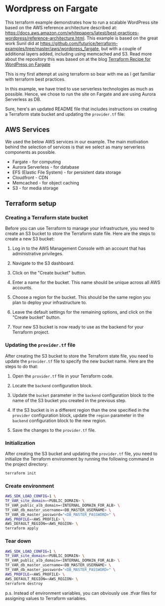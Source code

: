 # Wordpress on Fargate

This terraform example demonstrates how to run a scalable WordPress site based on the AWS reference architecture described at: https://docs.aws.amazon.com/whitepapers/latest/best-practices-wordpress/reference-architecture.html. This example is based on the great work Sunil did at https://github.com/futurice/terraform-examples/tree/master/aws/wordpress_fargate, but with a couple of additional layers added, including using memcached and S3. Read more about the repository this was based on at the blog [Terraform Recipe for WordPress on Fargate](https://futurice.com/blog/terraform-recipe-wordpress-fargate)

This is my first attempt at using terraform so bear with me as I get familiar with terraform best practices.

In this example, we have tried to use serverless technologies as much as possible. Hence, we chose to run the site on Fargate and are using Aurora Serverless as DB.

Sure, here's an updated README file that includes instructions on creating a Terraform state bucket and updating the `provider.tf` file:

## AWS Services

We used the below AWS services in our example. The main motivation behind the selection of services is that we select as many serverless components as possible.

- Fargate - for computing
- Aurora Serverless - for database
- EFS (Elastic File System) - for persistent data storage
- Cloudfront - CDN
- Memcached - for object caching
- S3 - for media storage

## Terraform setup

### Creating a Terraform state bucket

Before you can use Terraform to manage your infrastructure, you need to create an S3 bucket to store the Terraform state file. Here are the steps to create a new S3 bucket:

1. Log in to the AWS Management Console with an account that has administrative privileges.

2. Navigate to the S3 dashboard.

3. Click on the "Create bucket" button.

4. Enter a name for the bucket. This name should be unique across all AWS accounts.

5. Choose a region for the bucket. This should be the same region you plan to deploy your infrastructure to.

6. Leave the default settings for the remaining options, and click on the "Create bucket" button.

7. Your new S3 bucket is now ready to use as the backend for your Terraform project.

### Updating the `provider.tf` file

After creating the S3 bucket to store the Terraform state file, you need to update the `provider.tf` file to specify the new bucket name. Here are the steps to do that:

1. Open the `provider.tf` file in your Terraform code.

2. Locate the `backend` configuration block.

3. Update the `bucket` parameter in the `backend` configuration block to the name of the S3 bucket you created in the previous step.

4. If the S3 bucket is in a different region than the one specified in the `provider` configuration block, update the `region` parameter in the `backend` configuration block to the new region.

5. Save the changes to the `provider.tf` file.

### Initialization

After creating the S3 bucket and updating the `provider.tf` file, you need to initialize the Terraform environment by running the following command in the project directory:

```sh
terraform init
```

### Create environment

```sh
AWS_SDK_LOAD_CONFIG=1 \
TF_VAR_site_domain=<PUBLIC_DOMAIN> \
TF_VAR_public_alb_domain=<INTERNAL_DOMAIN_FOR_ALB> \
TF_VAR_db_master_username=<DB_MASTER_USERNAME> \
TF_VAR_db_master_password="<DB_MASTER_PASSWORD>" \
AWS_PROFILE=<AWS_PROFILE> \
AWS_DEFAULT_REGION=<AWS_REGION> \
terraform apply
```

### Tear down

```sh
AWS_SDK_LOAD_CONFIG=1 \
TF_VAR_site_domain=<PUBLIC_DOMAIN> \
TF_VAR_public_alb_domain=<INTERNAL_DOMAIN_FOR_ALB> \
TF_VAR_db_master_username=<DB_MASTER_USERNAME> \
TF_VAR_db_master_password="<DB_MASTER_PASSWORD>" \
AWS_PROFILE=<AWS_PROFILE> \
AWS_DEFAULT_REGION=<AWS_REGION> \
terraform destroy
```

p.s. Instead of environment variables, you can obviously use .tfvar files for assigning values to Terraform variables.